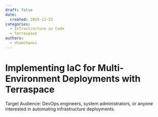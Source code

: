 ```yaml
---
draft: false
date:
  created: 2024-12-22
categories:
  - Infrastructure as Code
  - Terraspace
authors:
  - nhamchanvi
---
```


# Implementing IaC for Multi-Environment Deployments with Terraspace

Target Audience: DevOps engineers, system administrators, or anyone interested in automating infrastructure deployments.

<!-- more -->


